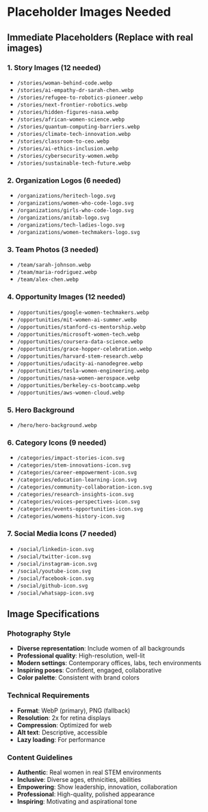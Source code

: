 # Placeholder Images Needed

## Immediate Placeholders (Replace with real images)

### 1. Story Images (12 needed)
- `/stories/woman-behind-code.webp`
- `/stories/ai-empathy-dr-sarah-chen.webp`
- `/stories/refugee-to-robotics-pioneer.webp`
- `/stories/next-frontier-robotics.webp`
- `/stories/hidden-figures-nasa.webp`
- `/stories/african-women-science.webp`
- `/stories/quantum-computing-barriers.webp`
- `/stories/climate-tech-innovation.webp`
- `/stories/classroom-to-ceo.webp`
- `/stories/ai-ethics-inclusion.webp`
- `/stories/cybersecurity-women.webp`
- `/stories/sustainable-tech-future.webp`

### 2. Organization Logos (6 needed)
- `/organizations/heritech-logo.svg`
- `/organizations/women-who-code-logo.svg`
- `/organizations/girls-who-code-logo.svg`
- `/organizations/anitab-logo.svg`
- `/organizations/tech-ladies-logo.svg`
- `/organizations/women-techmakers-logo.svg`

### 3. Team Photos (3 needed)
- `/team/sarah-johnson.webp`
- `/team/maria-rodriguez.webp`
- `/team/alex-chen.webp`

### 4. Opportunity Images (12 needed)
- `/opportunities/google-women-techmakers.webp`
- `/opportunities/mit-women-ai-summer.webp`
- `/opportunities/stanford-cs-mentorship.webp`
- `/opportunities/microsoft-women-tech.webp`
- `/opportunities/coursera-data-science.webp`
- `/opportunities/grace-hopper-celebration.webp`
- `/opportunities/harvard-stem-research.webp`
- `/opportunities/udacity-ai-nanodegree.webp`
- `/opportunities/tesla-women-engineering.webp`
- `/opportunities/nasa-women-aerospace.webp`
- `/opportunities/berkeley-cs-bootcamp.webp`
- `/opportunities/aws-women-cloud.webp`

### 5. Hero Background
- `/hero/hero-background.webp`

### 6. Category Icons (9 needed)
- `/categories/impact-stories-icon.svg`
- `/categories/stem-innovations-icon.svg`
- `/categories/career-empowerment-icon.svg`
- `/categories/education-learning-icon.svg`
- `/categories/community-collaboration-icon.svg`
- `/categories/research-insights-icon.svg`
- `/categories/voices-perspectives-icon.svg`
- `/categories/events-opportunities-icon.svg`
- `/categories/womens-history-icon.svg`

### 7. Social Media Icons (7 needed)
- `/social/linkedin-icon.svg`
- `/social/twitter-icon.svg`
- `/social/instagram-icon.svg`
- `/social/youtube-icon.svg`
- `/social/facebook-icon.svg`
- `/social/github-icon.svg`
- `/social/whatsapp-icon.svg`

## Image Specifications

### Photography Style
- **Diverse representation**: Include women of all backgrounds
- **Professional quality**: High-resolution, well-lit
- **Modern settings**: Contemporary offices, labs, tech environments
- **Inspiring poses**: Confident, engaged, collaborative
- **Color palette**: Consistent with brand colors

### Technical Requirements
- **Format**: WebP (primary), PNG (fallback)
- **Resolution**: 2x for retina displays
- **Compression**: Optimized for web
- **Alt text**: Descriptive, accessible
- **Lazy loading**: For performance

### Content Guidelines
- **Authentic**: Real women in real STEM environments
- **Inclusive**: Diverse ages, ethnicities, abilities
- **Empowering**: Show leadership, innovation, collaboration
- **Professional**: High-quality, polished appearance
- **Inspiring**: Motivating and aspirational tone

